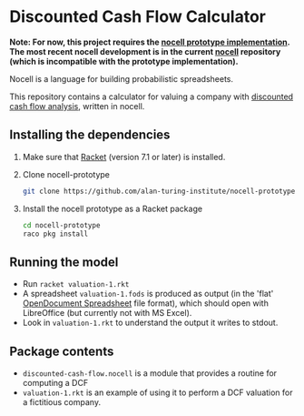 # Discounted Cash Flow Calculator

**Note: For now, this project requires the [nocell prototype implementation](https://github.com/alan-turing-institute/nocell-prototype).  The most recent nocell development is in the current [nocell](https://github.com/alan-turing-institute/nocell) repository (which is incompatible with the prototype implementation).**

Nocell is a language for building probabilistic spreadsheets.

This repository contains a calculator for valuing a company with
[discounted cash flow analysis](https://en.wikipedia.org/wiki/Discounted_cash_flow), written in nocell.

## Installing the dependencies

1. Make sure that [Racket](https://racket-lang.org/) (version 7.1 or
   later) is installed.
   
1. Clone nocell-prototype
   ```sh
   git clone https://github.com/alan-turing-institute/nocell-prototype
   ```
   
1. Install the nocell prototype as a Racket package
   ```sh
   cd nocell-prototype
   raco pkg install
   ```

## Running the model

- Run `racket valuation-1.rkt`
- A spreadsheet `valuation-1.fods` is produced as output (in the 'flat' 
  [OpenDocument Spreadsheet](http://opendocument.xml.org/) file format), which should open with LibreOffice
  (but currently not with MS Excel).
- Look in `valuation-1.rkt` to understand the output it writes to stdout.

## Package contents

  - `discounted-cash-flow.nocell` is a module that provides a routine
    for computing a DCF  
  - `valuation-1.rkt` is an example of using it to perform a DCF
    valuation for a fictitious company.
